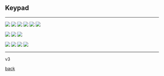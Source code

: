 ## Keypad

---

![](2.jpg)
![](1.jpg)
![](3.jpg)
![](4.jpg)
![](11.jpg)
![](5.jpg)

![](10.jpg)
![](6.jpg)
![](7.jpg)

![](8.jpg)
![](9.jpg)
![](contour3.jpg)
![](contour2.jpg)

---

v3

[back](../)
